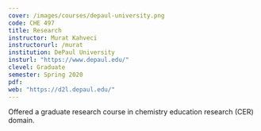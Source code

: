 ```yaml
---
cover: /images/courses/depaul-university.png
code: CHE 497
title: Research
instructor: Murat Kahveci
instructorurl: /murat
institution: DePaul University
insturl: "https://www.depaul.edu/"
clevel: Graduate
semester: Spring 2020
pdf:
web: "https://d2l.depaul.edu/"
---
```


Offered a graduate research course in chemistry education research (CER) domain.